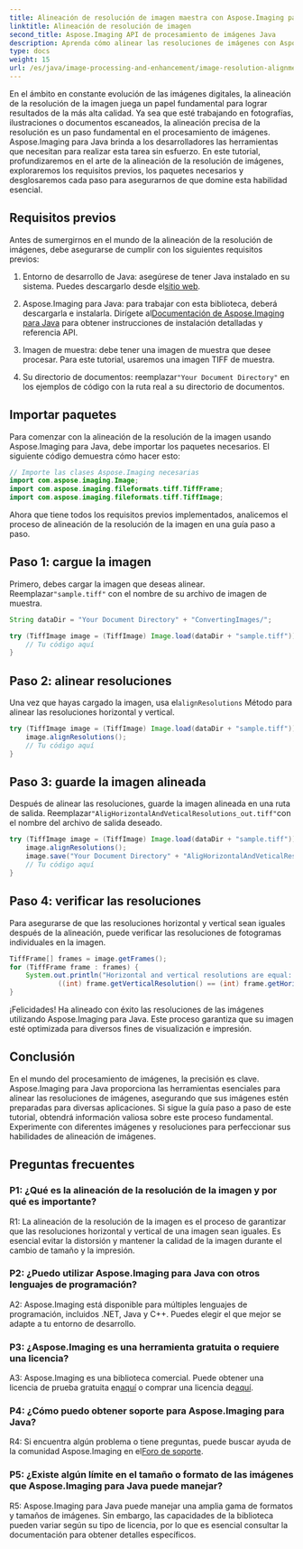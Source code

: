 ```yaml
---
title: Alineación de resolución de imagen maestra con Aspose.Imaging para Java
linktitle: Alineación de resolución de imagen
second_title: Aspose.Imaging API de procesamiento de imágenes Java
description: Aprenda cómo alinear las resoluciones de imágenes con Aspose.Imaging para Java. Mejore la calidad de la imagen para impresión y visualización.
type: docs
weight: 15
url: /es/java/image-processing-and-enhancement/image-resolution-alignment/
---
```

En el ámbito en constante evolución de las imágenes digitales, la alineación de la resolución de la imagen juega un papel fundamental para lograr resultados de la más alta calidad. Ya sea que esté trabajando en fotografías, ilustraciones o documentos escaneados, la alineación precisa de la resolución es un paso fundamental en el procesamiento de imágenes. Aspose.Imaging para Java brinda a los desarrolladores las herramientas que necesitan para realizar esta tarea sin esfuerzo. En este tutorial, profundizaremos en el arte de la alineación de la resolución de imágenes, exploraremos los requisitos previos, los paquetes necesarios y desglosaremos cada paso para asegurarnos de que domine esta habilidad esencial.

## Requisitos previos

Antes de sumergirnos en el mundo de la alineación de la resolución de imágenes, debe asegurarse de cumplir con los siguientes requisitos previos:

1.  Entorno de desarrollo de Java: asegúrese de tener Java instalado en su sistema. Puedes descargarlo desde el[sitio web](https://www.oracle.com/java/technologies/javase-downloads).

2.  Aspose.Imaging para Java: para trabajar con esta biblioteca, deberá descargarla e instalarla. Dirígete al[Documentación de Aspose.Imaging para Java](https://reference.aspose.com/imaging/java/) para obtener instrucciones de instalación detalladas y referencia API.

3. Imagen de muestra: debe tener una imagen de muestra que desee procesar. Para este tutorial, usaremos una imagen TIFF de muestra.

4.  Su directorio de documentos: reemplazar`"Your Document Directory"` en los ejemplos de código con la ruta real a su directorio de documentos.

## Importar paquetes

Para comenzar con la alineación de la resolución de la imagen usando Aspose.Imaging para Java, debe importar los paquetes necesarios. El siguiente código demuestra cómo hacer esto:

```java
// Importe las clases Aspose.Imaging necesarias
import com.aspose.imaging.Image;
import com.aspose.imaging.fileformats.tiff.TiffFrame;
import com.aspose.imaging.fileformats.tiff.TiffImage;
```

Ahora que tiene todos los requisitos previos implementados, analicemos el proceso de alineación de la resolución de la imagen en una guía paso a paso.

## Paso 1: cargue la imagen

 Primero, debes cargar la imagen que deseas alinear. Reemplazar`"sample.tiff"` con el nombre de su archivo de imagen de muestra.

```java
String dataDir = "Your Document Directory" + "ConvertingImages/";

try (TiffImage image = (TiffImage) Image.load(dataDir + "sample.tiff")) {
    // Tu código aquí
}
```

## Paso 2: alinear resoluciones

 Una vez que hayas cargado la imagen, usa el`alignResolutions` Método para alinear las resoluciones horizontal y vertical.

```java
try (TiffImage image = (TiffImage) Image.load(dataDir + "sample.tiff")) {
    image.alignResolutions();
    // Tu código aquí
}
```

## Paso 3: guarde la imagen alineada

 Después de alinear las resoluciones, guarde la imagen alineada en una ruta de salida. Reemplazar`"AligHorizontalAndVeticalResolutions_out.tiff"`con el nombre del archivo de salida deseado.

```java
try (TiffImage image = (TiffImage) Image.load(dataDir + "sample.tiff")) {
    image.alignResolutions();
    image.save("Your Document Directory" + "AligHorizontalAndVeticalResolutions_out.tiff");
    // Tu código aquí
}
```

## Paso 4: verificar las resoluciones

Para asegurarse de que las resoluciones horizontal y vertical sean iguales después de la alineación, puede verificar las resoluciones de fotogramas individuales en la imagen.

```java
TiffFrame[] frames = image.getFrames();
for (TiffFrame frame : frames) {
    System.out.println("Horizontal and vertical resolutions are equal: " +
            ((int) frame.getVerticalResolution() == (int) frame.getHorizontalResolution()));
}
```

¡Felicidades! Ha alineado con éxito las resoluciones de las imágenes utilizando Aspose.Imaging para Java. Este proceso garantiza que su imagen esté optimizada para diversos fines de visualización e impresión.

## Conclusión

En el mundo del procesamiento de imágenes, la precisión es clave. Aspose.Imaging para Java proporciona las herramientas esenciales para alinear las resoluciones de imágenes, asegurando que sus imágenes estén preparadas para diversas aplicaciones. Si sigue la guía paso a paso de este tutorial, obtendrá información valiosa sobre este proceso fundamental. Experimente con diferentes imágenes y resoluciones para perfeccionar sus habilidades de alineación de imágenes.

## Preguntas frecuentes

### P1: ¿Qué es la alineación de la resolución de la imagen y por qué es importante?

R1: La alineación de la resolución de la imagen es el proceso de garantizar que las resoluciones horizontal y vertical de una imagen sean iguales. Es esencial evitar la distorsión y mantener la calidad de la imagen durante el cambio de tamaño y la impresión.

### P2: ¿Puedo utilizar Aspose.Imaging para Java con otros lenguajes de programación?

A2: Aspose.Imaging está disponible para múltiples lenguajes de programación, incluidos .NET, Java y C++. Puedes elegir el que mejor se adapte a tu entorno de desarrollo.

### P3: ¿Aspose.Imaging es una herramienta gratuita o requiere una licencia?

 A3: Aspose.Imaging es una biblioteca comercial. Puede obtener una licencia de prueba gratuita en[aquí](https://releases.aspose.com/) o comprar una licencia de[aquí](https://purchase.aspose.com/buy).

### P4: ¿Cómo puedo obtener soporte para Aspose.Imaging para Java?

 R4: Si encuentra algún problema o tiene preguntas, puede buscar ayuda de la comunidad Aspose.Imaging en el[Foro de soporte](https://forum.aspose.com/).

### P5: ¿Existe algún límite en el tamaño o formato de las imágenes que Aspose.Imaging para Java puede manejar?

R5: Aspose.Imaging para Java puede manejar una amplia gama de formatos y tamaños de imágenes. Sin embargo, las capacidades de la biblioteca pueden variar según su tipo de licencia, por lo que es esencial consultar la documentación para obtener detalles específicos.